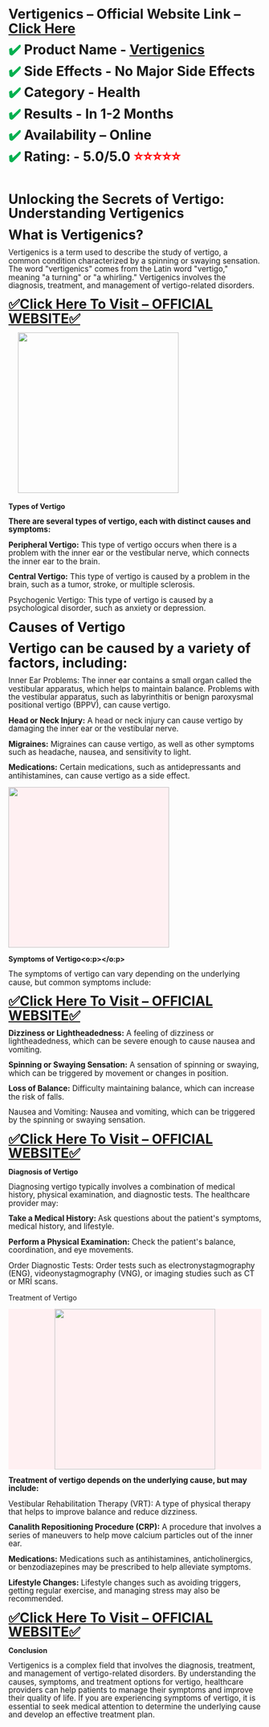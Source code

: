 <p>&nbsp;</p><p class="MsoNormal"><b style="mso-bidi-font-weight: normal;"><span style="font-size: 20pt; line-height: 107%;">Vertigenics – Official Website Link –
<a href="https://whoherbs.com/Vertigenics">Click Here</a><o:p></o:p></span></b></p>

<p class="MsoNormal" style="text-align: justify;"><b style="mso-bidi-font-weight: normal;"><span face="&quot;Segoe UI Symbol&quot;,&quot;sans-serif&quot;" style="color: #00b050; font-size: 20pt; line-height: 107%; mso-bidi-font-family: &quot;Segoe UI Symbol&quot;;">✔</span></b><b style="mso-bidi-font-weight: normal;"><span style="color: #00b050; font-size: 20pt; line-height: 107%; mso-ascii-font-family: Calibri; mso-bidi-font-family: Calibri; mso-hansi-font-family: Calibri;">️</span></b><b style="mso-bidi-font-weight: normal;"><span style="font-size: 20pt; line-height: 107%;"> Product Name - <a href="https://whoherbs.com/Vertigenics">Vertigenics</a><o:p></o:p></span></b></p>

<p class="MsoNormal"><b style="mso-bidi-font-weight: normal;"><span face="&quot;Segoe UI Symbol&quot;,&quot;sans-serif&quot;" style="color: #00b050; font-size: 20pt; line-height: 107%; mso-bidi-font-family: &quot;Segoe UI Symbol&quot;;">✔</span></b><b style="mso-bidi-font-weight: normal;"><span style="color: #00b050; font-size: 20pt; line-height: 107%; mso-ascii-font-family: Calibri; mso-bidi-font-family: Calibri; mso-hansi-font-family: Calibri;">️</span></b><b style="mso-bidi-font-weight: normal;"><span style="font-size: 20pt; line-height: 107%;"> Side Effects - No Major Side Effects<o:p></o:p></span></b></p>

<p class="MsoNormal"><b style="mso-bidi-font-weight: normal;"><span face="&quot;Segoe UI Symbol&quot;,&quot;sans-serif&quot;" style="color: #00b050; font-size: 20pt; line-height: 107%; mso-bidi-font-family: &quot;Segoe UI Symbol&quot;;">✔</span></b><b style="mso-bidi-font-weight: normal;"><span style="color: #00b050; font-size: 20pt; line-height: 107%; mso-ascii-font-family: Calibri; mso-bidi-font-family: Calibri; mso-hansi-font-family: Calibri;">️</span></b><b style="mso-bidi-font-weight: normal;"><span style="font-size: 20pt; line-height: 107%;"> Category - Health<o:p></o:p></span></b></p>

<p class="MsoNormal"><b style="mso-bidi-font-weight: normal;"><span face="&quot;Segoe UI Symbol&quot;,&quot;sans-serif&quot;" style="color: #00b050; font-size: 20pt; line-height: 107%; mso-bidi-font-family: &quot;Segoe UI Symbol&quot;;">✔</span></b><b style="mso-bidi-font-weight: normal;"><span style="color: #00b050; font-size: 20pt; line-height: 107%;">️</span></b><b style="mso-bidi-font-weight: normal;"><span style="font-size: 20pt; line-height: 107%;"> Results - In 1-2 Months<o:p></o:p></span></b></p>

<p class="MsoNormal"><b style="mso-bidi-font-weight: normal;"><span face="&quot;Segoe UI Symbol&quot;,&quot;sans-serif&quot;" style="color: #00b050; font-size: 20pt; line-height: 107%; mso-bidi-font-family: &quot;Segoe UI Symbol&quot;;">✔</span></b><b style="mso-bidi-font-weight: normal;"><span style="color: #00b050; font-size: 20pt; line-height: 107%; mso-ascii-font-family: Calibri; mso-bidi-font-family: Calibri; mso-hansi-font-family: Calibri;">️</span></b><b style="mso-bidi-font-weight: normal;"><span style="font-size: 20pt; line-height: 107%;"> Availability – Online<o:p></o:p></span></b></p>

<p class="MsoNormal"><b style="mso-bidi-font-weight: normal;"><span face="&quot;Segoe UI Symbol&quot;,&quot;sans-serif&quot;" style="color: #00b050; font-size: 20pt; line-height: 107%; mso-bidi-font-family: &quot;Segoe UI Symbol&quot;;">✔</span></b><b style="mso-bidi-font-weight: normal;"><span style="color: red; font-size: 20pt; line-height: 107%; mso-ascii-font-family: Calibri; mso-bidi-font-family: Calibri; mso-hansi-font-family: Calibri;">️</span></b><b style="mso-bidi-font-weight: normal;"><span style="font-size: 20pt; line-height: 107%;"> Rating: - 5.0/5.0 </span></b><b style="mso-bidi-font-weight: normal;"><span face="&quot;Segoe UI Symbol&quot;,&quot;sans-serif&quot;" style="color: red; font-size: 20pt; line-height: 107%; mso-bidi-font-family: &quot;Segoe UI Symbol&quot;;">⭐⭐⭐⭐⭐</span></b><b style="mso-bidi-font-weight: normal;"><span style="font-size: 20pt; line-height: 107%;"><o:p></o:p></span></b></p>

<p class="MsoNormal"><b style="mso-bidi-font-weight: normal;"><span style="font-size: 20pt; line-height: 107%; mso-fareast-language: EN-IN;"><o:p>&nbsp;</o:p></span></b></p>

<p class="MsoNormal"><b style="mso-bidi-font-weight: normal;"><span style="font-size: 20pt; line-height: 107%; mso-fareast-language: EN-IN;">Unlocking
the Secrets of Vertigo: Understanding Vertigenics<o:p></o:p></span></b></p>

<p class="MsoNormal"><b style="mso-bidi-font-weight: normal;"><span style="font-size: 20pt; line-height: 107%; mso-fareast-language: EN-IN;">What is
Vertigenics?<o:p></o:p></span></b></p>

<p class="MsoNormal"><span style="font-size: 11.5pt; line-height: 107%; mso-fareast-language: EN-IN;">Vertigenics is a term used to describe the study of vertigo, a common
condition characterized by a spinning or swaying sensation. The word
"vertigenics" comes from the Latin word "vertigo," meaning
"a turning" or "a whirling." Vertigenics involves the diagnosis,
treatment, and management of vertigo-related disorders.<o:p></o:p></span></p>

<p class="MsoNormal"><b style="mso-bidi-font-weight: normal;"><span face="&quot;Segoe UI Symbol&quot;,&quot;sans-serif&quot;" style="color: red; font-size: 20pt; line-height: 107%; mso-bidi-font-family: &quot;Segoe UI Symbol&quot;;"><a href="https://whoherbs.com/Vertigenics">✅<span face="&quot;Calibri&quot;,&quot;sans-serif&quot;" style="mso-ascii-theme-font: minor-latin; mso-bidi-font-family: &quot;Times New Roman&quot;; mso-bidi-theme-font: minor-bidi; mso-hansi-theme-font: minor-latin;">Click Here To Visit –
OFFICIAL WEBSITE</span>✅</a></span></b><b style="mso-bidi-font-weight: normal;"><span style="color: red; font-size: 20pt; line-height: 107%;"><o:p></o:p></span></b></p>

<p class="MsoNormal"><span style="font-size: 11.5pt; line-height: 107%; mso-fareast-language: EN-IN;"><o:p>&nbsp;</o:p></span><b style="color: #201f20; font-family: Roboto, sans-serif; font-size: 15px; text-align: center;"><a href="https://whoherbs.com/Vertigenics" rel="nofollow" style="background-attachment: initial; background-clip: initial; background-image: initial; background-origin: initial; background-position: initial; background-repeat: initial; background-size: initial; border-left-width: 0px; color: #e76d80; margin-left: 1em; margin-right: 1em; outline: 0px; text-decoration-line: none;" target="_blank"><img alt="" data-original-height="476" data-original-width="639" height="238" src="https://blogger.googleusercontent.com/img/a/AVvXsEjovjFtq8yIAtFv6_ACFTT8o9hFH5uteEx5hWE4OpFFQl5oRYcWaivkd8OJ3tYemeNVimPtnR8c6KnwbZlzD5EKDa0I8UQdDU47TivkbIKJ-Gf0bHG9u7i42fNCy_ut39G2IOzHgrLH_Td5FnZf1az_5joWlIWz4N7NE5jbpkeHMtoIIyKPUsICTnr6pOWu" style="border: 0px; height: inherit; max-width: 100%;" width="320" /></a></b></p><b style="background-color: #fff0f2; color: #201f20; font-family: Roboto, sans-serif; font-size: 15px;"></b>

<p class="MsoNormal"><b style="mso-bidi-font-weight: normal;"><span style="mso-fareast-language: EN-IN;">Types of Vertigo<o:p></o:p></span></b></p>

<p class="MsoNormal"><b style="mso-bidi-font-weight: normal;"><span style="font-size: 11.5pt; line-height: 107%; mso-fareast-language: EN-IN;">There are
several types of vertigo, each with distinct causes and symptoms:<o:p></o:p></span></b></p>

<p class="MsoNormal"><b style="mso-bidi-font-weight: normal;"><span style="font-size: 11.5pt; line-height: 107%; mso-fareast-language: EN-IN;">Peripheral
Vertigo:</span></b><span style="font-size: 11.5pt; line-height: 107%; mso-fareast-language: EN-IN;"> This type of vertigo occurs when there is a problem with the inner ear
or the vestibular nerve, which connects the inner ear to the brain.<o:p></o:p></span></p>

<p class="MsoNormal"><b style="mso-bidi-font-weight: normal;"><span style="font-size: 11.5pt; line-height: 107%; mso-fareast-language: EN-IN;">Central
Vertigo:</span></b><span style="font-size: 11.5pt; line-height: 107%; mso-fareast-language: EN-IN;"> This type of vertigo is caused by a problem in the brain, such as a
tumor, stroke, or multiple sclerosis.<o:p></o:p></span></p>

<p class="MsoNormal"><span style="font-size: 11.5pt; line-height: 107%; mso-fareast-language: EN-IN;">Psychogenic Vertigo: This type of vertigo is caused by a psychological
disorder, such as anxiety or depression.<o:p></o:p></span></p>

<p class="MsoNormal"><b style="mso-bidi-font-weight: normal;"><span style="font-size: 20pt; line-height: 107%; mso-fareast-language: EN-IN;">Causes of
Vertigo<o:p></o:p></span></b></p>

<p class="MsoNormal"><b style="mso-bidi-font-weight: normal;"><span style="font-size: 20pt; line-height: 107%; mso-fareast-language: EN-IN;">Vertigo
can be caused by a variety of factors, including:<o:p></o:p></span></b></p>

<p class="MsoNormal"><span style="font-size: 11.5pt; line-height: 107%; mso-fareast-language: EN-IN;">Inner Ear Problems: The inner ear contains a small organ called the
vestibular apparatus, which helps to maintain balance. Problems with the
vestibular apparatus, such as labyrinthitis or benign paroxysmal positional
vertigo (BPPV), can cause vertigo.<o:p></o:p></span></p>

<p class="MsoNormal"><b style="mso-bidi-font-weight: normal;"><span style="font-size: 11.5pt; line-height: 107%; mso-fareast-language: EN-IN;">Head or
Neck Injury:</span></b><span style="font-size: 11.5pt; line-height: 107%; mso-fareast-language: EN-IN;"> A head or neck injury can cause vertigo by
damaging the inner ear or the vestibular nerve.<o:p></o:p></span></p>

<p class="MsoNormal"><b style="mso-bidi-font-weight: normal;"><span style="font-size: 11.5pt; line-height: 107%; mso-fareast-language: EN-IN;">Migraines:</span></b><span style="font-size: 11.5pt; line-height: 107%; mso-fareast-language: EN-IN;"> Migraines
can cause vertigo, as well as other symptoms such as headache, nausea, and
sensitivity to light.<o:p></o:p></span></p>

<p class="MsoNormal"><b style="mso-bidi-font-weight: normal;"><span style="font-size: 11.5pt; line-height: 107%; mso-fareast-language: EN-IN;">Medications:</span></b><span style="font-size: 11.5pt; line-height: 107%; mso-fareast-language: EN-IN;"> Certain
medications, such as antidepressants and antihistamines, can cause vertigo as a
side effect.<o:p></o:p></span></p>

<a href="https://whoherbs.com/Vertigenics" rel="nofollow" target="_blank"><img alt="" data-original-height="355" data-original-width="640" height="178" src="https://blogger.googleusercontent.com/img/a/AVvXsEhiE8iYTZ21zyF_vAfdQS8bfYq-VDxHTKbwhPdNBXXbxiisZJXN1TQlRCjEjpOYiMoBicOKEeh8x_4s8B-Afr1yyemt2r8Rr-nujhtn9g-2hw0IafoawBs3k3Wpp_R1BYNdiWVbr0poKlTv-LHQwDLzx2_zQfxJSJkNHkXk13c1Ljk7RbmWjs2QiVzJSGP4" style="background-color: #fff0f2; border: 0px; color: #e76d80; font-family: Roboto, sans-serif; font-size: 15px; height: inherit; max-width: 100%; text-align: center;" width="320" /></a><p class="MsoNormal"><b style="mso-bidi-font-weight: normal;"><span style="mso-fareast-language: EN-IN;">Symptoms of Vertigo<o:p></o:p></span></b></p>

<p class="MsoNormal"><span style="font-size: 11.5pt; line-height: 107%; mso-fareast-language: EN-IN;">The symptoms of vertigo can vary depending on the underlying cause, but
common symptoms include:<o:p></o:p></span></p>

<p class="MsoNormal"><b style="mso-bidi-font-weight: normal;"><span face="&quot;Segoe UI Symbol&quot;,&quot;sans-serif&quot;" style="color: red; font-size: 20pt; line-height: 107%; mso-bidi-font-family: &quot;Segoe UI Symbol&quot;;"><a href="https://whoherbs.com/Vertigenics">✅<span face="&quot;Calibri&quot;,&quot;sans-serif&quot;" style="mso-ascii-theme-font: minor-latin; mso-bidi-font-family: &quot;Times New Roman&quot;; mso-bidi-theme-font: minor-bidi; mso-hansi-theme-font: minor-latin;">Click Here To Visit –
OFFICIAL WEBSITE</span>✅</a></span></b><b style="mso-bidi-font-weight: normal;"><span style="color: red; font-size: 20pt; line-height: 107%;"><o:p></o:p></span></b></p>

<p class="MsoNormal"><b style="mso-bidi-font-weight: normal;"><span style="font-size: 11.5pt; line-height: 107%; mso-fareast-language: EN-IN;">Dizziness
or Lightheadedness:</span></b><span style="font-size: 11.5pt; line-height: 107%; mso-fareast-language: EN-IN;"> A feeling of dizziness or lightheadedness, which
can be severe enough to cause nausea and vomiting.<o:p></o:p></span></p>

<p class="MsoNormal"><b style="mso-bidi-font-weight: normal;"><span style="font-size: 11.5pt; line-height: 107%; mso-fareast-language: EN-IN;">Spinning
or Swaying Sensation:</span></b><span style="font-size: 11.5pt; line-height: 107%; mso-fareast-language: EN-IN;"> A sensation of spinning or swaying, which can be
triggered by movement or changes in position.<o:p></o:p></span></p>

<p class="MsoNormal"><b style="mso-bidi-font-weight: normal;"><span style="font-size: 11.5pt; line-height: 107%; mso-fareast-language: EN-IN;">Loss of
Balance:</span></b><span style="font-size: 11.5pt; line-height: 107%; mso-fareast-language: EN-IN;"> Difficulty maintaining balance, which can increase the risk of falls.<o:p></o:p></span></p>

<p class="MsoNormal"><span style="font-size: 11.5pt; line-height: 107%; mso-fareast-language: EN-IN;">Nausea and Vomiting: Nausea and vomiting, which can be triggered by the
spinning or swaying sensation.<o:p></o:p></span></p>

<p class="MsoNormal"><b style="mso-bidi-font-weight: normal;"><span face="&quot;Segoe UI Symbol&quot;,&quot;sans-serif&quot;" style="color: red; font-size: 20pt; line-height: 107%; mso-bidi-font-family: &quot;Segoe UI Symbol&quot;;"><a href="https://whoherbs.com/Vertigenics">✅<span face="&quot;Calibri&quot;,&quot;sans-serif&quot;" style="mso-ascii-theme-font: minor-latin; mso-bidi-font-family: &quot;Times New Roman&quot;; mso-bidi-theme-font: minor-bidi; mso-hansi-theme-font: minor-latin;">Click Here To Visit –
OFFICIAL WEBSITE</span>✅</a></span></b><b style="mso-bidi-font-weight: normal;"><span style="color: red; font-size: 20pt; line-height: 107%;"><o:p></o:p></span></b></p>

<p class="MsoNormal"><b style="mso-bidi-font-weight: normal;"><span style="mso-fareast-language: EN-IN;">Diagnosis of Vertigo<o:p></o:p></span></b></p>

<p class="MsoNormal"><span style="font-size: 11.5pt; line-height: 107%; mso-fareast-language: EN-IN;">Diagnosing vertigo typically involves a combination of medical history,
physical examination, and diagnostic tests. The healthcare provider may:<o:p></o:p></span></p>

<p class="MsoNormal"><b style="mso-bidi-font-weight: normal;"><span style="font-size: 11.5pt; line-height: 107%; mso-fareast-language: EN-IN;">Take a
Medical History: </span></b><span style="font-size: 11.5pt; line-height: 107%; mso-fareast-language: EN-IN;">Ask questions about the patient's symptoms, medical
history, and lifestyle.<o:p></o:p></span></p>

<p class="MsoNormal"><b style="mso-bidi-font-weight: normal;"><span style="font-size: 11.5pt; line-height: 107%; mso-fareast-language: EN-IN;">Perform a
Physical Examination:</span></b><span style="font-size: 11.5pt; line-height: 107%; mso-fareast-language: EN-IN;"> Check the patient's balance, coordination, and eye
movements.<o:p></o:p></span></p>

<p class="MsoNormal"><span style="font-size: 11.5pt; line-height: 107%; mso-fareast-language: EN-IN;">Order Diagnostic Tests: Order tests such as electronystagmography (ENG),
videonystagmography (VNG), or imaging studies such as CT or MRI scans.<o:p></o:p></span></p>

<p class="MsoNormal"><span style="mso-fareast-language: EN-IN;">Treatment of
Vertigo<o:p></o:p></span></p>

<div class="separator" style="background-color: #fff0f2; clear: both; color: #201f20; font-family: Roboto, sans-serif; font-size: 15px; text-align: center;"><b><a href="https://whoherbs.com/Vertigenics" rel="nofollow" style="background: transparent; border-left-width: 0px; color: #e76d80; margin-left: 1em; margin-right: 1em; text-decoration-line: none;" target="_blank"><img alt="" data-original-height="476" data-original-width="639" height="238" src="https://blogger.googleusercontent.com/img/a/AVvXsEjovjFtq8yIAtFv6_ACFTT8o9hFH5uteEx5hWE4OpFFQl5oRYcWaivkd8OJ3tYemeNVimPtnR8c6KnwbZlzD5EKDa0I8UQdDU47TivkbIKJ-Gf0bHG9u7i42fNCy_ut39G2IOzHgrLH_Td5FnZf1az_5joWlIWz4N7NE5jbpkeHMtoIIyKPUsICTnr6pOWu" style="border: 0px; height: inherit; max-width: 100%;" width="320" /></a></b></div><b style="background-color: #fff0f2; color: #201f20; font-family: Roboto, sans-serif; font-size: 15px;"></b><p class="MsoNormal"><b style="mso-bidi-font-weight: normal;"><span style="font-size: 11.5pt; line-height: 107%; mso-fareast-language: EN-IN;">Treatment
of vertigo depends on the underlying cause, but may include:<o:p></o:p></span></b></p>

<p class="MsoNormal"><span style="font-size: 11.5pt; line-height: 107%; mso-fareast-language: EN-IN;">Vestibular Rehabilitation Therapy (VRT): A type of physical therapy that
helps to improve balance and reduce dizziness.<o:p></o:p></span></p>

<p class="MsoNormal"><b style="mso-bidi-font-weight: normal;"><span style="font-size: 11.5pt; line-height: 107%; mso-fareast-language: EN-IN;">Canalith
Repositioning Procedure (CRP):</span></b><span style="font-size: 11.5pt; line-height: 107%; mso-fareast-language: EN-IN;"> A procedure that involves a
series of maneuvers to help move calcium particles out of the inner ear.<o:p></o:p></span></p>

<p class="MsoNormal"><b style="mso-bidi-font-weight: normal;"><span style="font-size: 11.5pt; line-height: 107%; mso-fareast-language: EN-IN;">Medications:</span></b><span style="font-size: 11.5pt; line-height: 107%; mso-fareast-language: EN-IN;">
Medications such as antihistamines, anticholinergics, or benzodiazepines may be
prescribed to help alleviate symptoms.<o:p></o:p></span></p>

<p class="MsoNormal"><span style="font-size: 11.5pt; line-height: 107%; mso-fareast-language: EN-IN;"><b>Lifestyle Changes:</b> Lifestyle changes such as avoiding triggers, getting
regular exercise, and managing stress may also be recommended.<o:p></o:p></span></p>

<p class="MsoNormal"><b style="mso-bidi-font-weight: normal;"><span face="&quot;Segoe UI Symbol&quot;,&quot;sans-serif&quot;" style="color: red; font-size: 20pt; line-height: 107%; mso-bidi-font-family: &quot;Segoe UI Symbol&quot;;"><a href="https://whoherbs.com/Vertigenics">✅<span face="&quot;Calibri&quot;,&quot;sans-serif&quot;" style="mso-ascii-theme-font: minor-latin; mso-bidi-font-family: &quot;Times New Roman&quot;; mso-bidi-theme-font: minor-bidi; mso-hansi-theme-font: minor-latin;">Click Here To Visit –
OFFICIAL WEBSITE</span>✅</a></span></b><b style="mso-bidi-font-weight: normal;"><span style="color: red; font-size: 20pt; line-height: 107%;"><o:p></o:p></span></b></p>

<p class="MsoNormal"><b style="mso-bidi-font-weight: normal;"><span style="mso-fareast-language: EN-IN;">Conclusion<o:p></o:p></span></b></p>

<p class="MsoNormal"><span style="font-size: 11.5pt; line-height: 107%; mso-fareast-language: EN-IN;">Vertigenics is a complex field that involves the diagnosis, treatment,
and management of vertigo-related disorders. By understanding the causes,
symptoms, and treatment options for vertigo, healthcare providers can help
patients to manage their symptoms and improve their quality of life. If you are
experiencing symptoms of vertigo, it is essential to seek medical attention to
determine the underlying cause and develop an effective treatment plan.<o:p></o:p></span></p>

<p class="MsoNormal"><o:p>&nbsp;</o:p></p>

